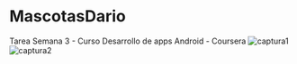 # MascotasDario
Tarea Semana 3 - Curso Desarrollo de apps Android - Coursera
![captura1](http://dariofinelli.com/androidApps/images/mascotasDario.png) 
![captura2](http://dariofinelli.com/androidApps/images/mascotasDario2.png) 
